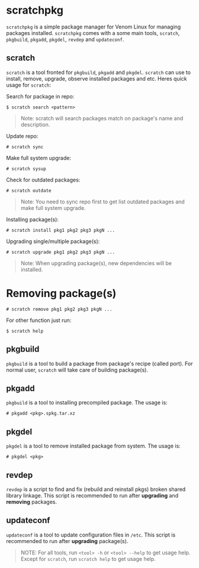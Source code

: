 # scratchpkg

`scratchpkg` is a simple package manager for Venom Linux for managing packages installed. 
`scratchpkg` comes with a some main tools, `scratch`, `pkgbuild`, `pkgadd`, `pkgdel`, `revdep`
and `updateconf`.

## scratch

`scratch` is a tool fronted for `pkgbuild`, `pkgadd` and `pkgdel`. `scratch` can use to install,
remove, upgrade, observe installed packages and etc. Heres quick usage for `scratch`:

Search for package in repo:
```
$ scratch search <pattern>
```

> Note: scratch will search packages match on package's name and description.

Update repo:
```
# scratch sync
```

Make full system upgrade:
```
# scratch sysup
```

Check for outdated packages:
```
# scratch outdate
```
> Note: You need to sync repo first to get list outdated packages and make
> full system upgrade.

Installing package(s):
```
# scratch install pkg1 pkg2 pkg3 pkgN ...
```

Upgrading single/multiple package(s):
```
# scratch upgrade pkg1 pkg2 pkg3 pkgN ...
```

> Note: When upgrading package(s), new dependencies will be installed.

# Removing package(s)
```
# scratch remove pkg1 pkg2 pkg3 pkgN ...
```

For other function just run:
```
$ scratch help
```

## pkgbuild

`pkgbuild` is a tool to build a package from package's recipe (called port). 
For normal user, `scratch` will take care of building package(s).

## pkgadd

`pkgbuild` is a tool to installing precompiled package. The usage is:
```
# pkgadd <pkg>.spkg.tar.xz
```

## pkgdel

`pkgdel` is a tool to remove installed package from system. The usage is:
```
# pkgdel <pkg>
```

## revdep

`revdep` is a script to find and fix (rebuild and reinstall pkgs) broken shared library
linkage. This script is recommended to run after **upgrading** and **removing** packages.

## updateconf

`updateconf` is a tool to update configuration files in `/etc`. This script is recommended
to run after **upgrading** package(s).

> NOTE: For all tools, run `<tool> -h` or `<tool> --help` to get usage help.
> Except for `scratch`, run `scratch help` to get usage help.
